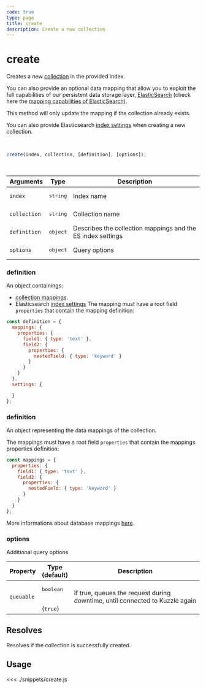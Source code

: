 ```yaml
---
code: true
type: page
title: create
description: Create a new collection
---
```


# create

Creates a new [collection](/core/2/guides/essentials/store-access-data) in the provided index.

You can also provide an optional data mapping that allow you to exploit the full capabilities of our
persistent data storage layer, [ElasticSearch](https://www.elastic.co/elastic-stack) (check here the [mapping capabilities of ElasticSearch](/core/2/guides/essentials/database-mappings/)).

This method will only update the mapping if the collection already exists.

<SinceBadge version="Kuzzle 2.2.0" />
<SinceBadge version="auto-version" />

You can also provide Elasticsearch [index settings](https://www.elastic.co/guide/en/elasticsearch/reference/7.5/index-modules.html#index-modules-settings) when creating a new collection.

<br/>

```js
create(index, collection, [definition], [options]);
```

<br/>

| Arguments    | Type              | Description                                                                                                                                                                   |
| ------------ | ----------------- | ----------------------------------------------------------------------------------------------------------------------------------------------------------------------------- |
| `index`      | <pre>string</pre> | Index name                                                                                                                                                                    |
| `collection` | <pre>string</pre> | Collection name                                                                                                                                                               |
| `definition`    | <pre>object</pre> | Describes the collection mappings and the ES index settings |
| `options`    | <pre>object</pre> | Query options                                                                                                                                                                 |
<SinceBadge version="auto-version">

### definition

An object containings:
 - [collection mappings](/core/2/guides/essentials/database-mappings).
 - Elasticsearch [index settings](https://www.elastic.co/guide/en/elasticsearch/reference/7.5/index-modules.html#index-modules-settings)
The mapping must have a root field `properties` that contain the mapping definition:

```js
const definition = {
  mappings: {
    properties: {
      field1: { type: 'text' },
      field2: {
        properties: {
          nestedField: { type: 'keyword' }
        }
      }
    }    
  },
  settings: {

  }
};
```

</SinceBadge>


<DeprecatedBadge version="auto-version">

### definition

An object representing the data mappings of the collection.

The mappings must have a root field `properties` that contain the mappings properties definition:

```js
const mappings = {
  properties: {
    field1: { type: 'text' },
    field2: {
      properties: {
        nestedField: { type: 'keyword' }
      }
    }
  }
};
```

More informations about database mappings [here](/core/2/guides/essentials/database-mappings).

</DeprecatedBadge>

### options

Additional query options

| Property   | Type<br/>(default)              | Description                                                                  |
| ---------- | ------------------------------- | ---------------------------------------------------------------------------- |
| `queuable` | <pre>boolean</pre><br/>(`true`) | If true, queues the request during downtime, until connected to Kuzzle again |

## Resolves

Resolves if the collection is successfully created.

## Usage

<<< ./snippets/create.js
